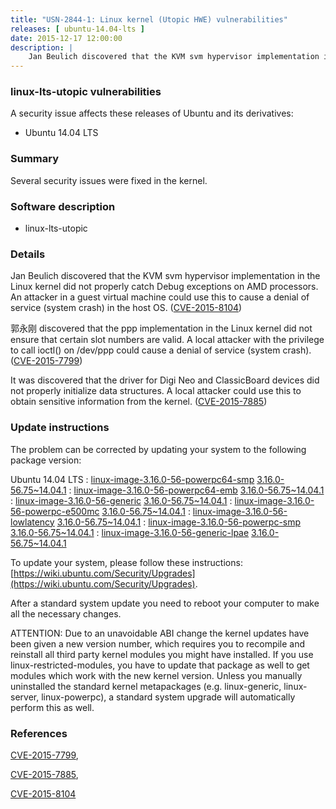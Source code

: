 ```yaml
---
title: "USN-2844-1: Linux kernel (Utopic HWE) vulnerabilities"
releases: [ ubuntu-14.04-lts ]
date: 2015-12-17 12:00:00
description: |
    Jan Beulich discovered that the KVM svm hypervisor implementation in the Linux kernel did not properly catch Debug exceptions on AMD processors. An attacker in a guest virtual machine could use this to cause a denial of service (system crash) in the host OS. ([CVE-2015-8104](http://people.ubuntu.com/~ubuntu-security/cve/CVE-2015-8104))
--- 
```

 
### linux-lts-utopic vulnerabilities

A security issue affects these releases of Ubuntu and its derivatives:

* Ubuntu 14.04 LTS

### Summary

Several security issues were fixed in the kernel. 

### Software description

* linux-lts-utopic 

### Details

Jan Beulich discovered that the KVM svm hypervisor implementation in the Linux kernel did not properly catch Debug exceptions on AMD processors. An attacker in a guest virtual machine could use this to cause a denial of service (system crash) in the host OS. ([CVE-2015-8104](http://people.ubuntu.com/~ubuntu-security/cve/CVE-2015-8104))

郭永刚 discovered that the ppp implementation in the Linux kernel did not ensure that certain slot numbers are valid. A local attacker with the privilege to call ioctl() on /dev/ppp could cause a denial of service (system crash). ([CVE-2015-7799](http://people.ubuntu.com/~ubuntu-security/cve/CVE-2015-7799))

It was discovered that the driver for Digi Neo and ClassicBoard devices did not properly initialize data structures. A local attacker could use this to obtain sensitive information from the kernel. ([CVE-2015-7885](http://people.ubuntu.com/~ubuntu-security/cve/CVE-2015-7885)) 

### Update instructions

The problem can be corrected by updating your system to the following package version:

Ubuntu 14.04 LTS
 : [linux-image-3.16.0-56-powerpc64-smp](https://launchpad.net/ubuntu/+source/linux-lts-utopic) <span> [3.16.0-56.75~14.04.1](https://launchpad.net/ubuntu/+source/linux-lts-utopic/3.16.0-56.75~14.04.1) </span> 
 : [linux-image-3.16.0-56-powerpc64-emb](https://launchpad.net/ubuntu/+source/linux-lts-utopic) <span> [3.16.0-56.75~14.04.1](https://launchpad.net/ubuntu/+source/linux-lts-utopic/3.16.0-56.75~14.04.1) </span> 
 : [linux-image-3.16.0-56-generic](https://launchpad.net/ubuntu/+source/linux-lts-utopic) <span> [3.16.0-56.75~14.04.1](https://launchpad.net/ubuntu/+source/linux-lts-utopic/3.16.0-56.75~14.04.1) </span> 
 : [linux-image-3.16.0-56-powerpc-e500mc](https://launchpad.net/ubuntu/+source/linux-lts-utopic) <span> [3.16.0-56.75~14.04.1](https://launchpad.net/ubuntu/+source/linux-lts-utopic/3.16.0-56.75~14.04.1) </span> 
 : [linux-image-3.16.0-56-lowlatency](https://launchpad.net/ubuntu/+source/linux-lts-utopic) <span> [3.16.0-56.75~14.04.1](https://launchpad.net/ubuntu/+source/linux-lts-utopic/3.16.0-56.75~14.04.1) </span> 
 : [linux-image-3.16.0-56-powerpc-smp](https://launchpad.net/ubuntu/+source/linux-lts-utopic) <span> [3.16.0-56.75~14.04.1](https://launchpad.net/ubuntu/+source/linux-lts-utopic/3.16.0-56.75~14.04.1) </span> 
 : [linux-image-3.16.0-56-generic-lpae](https://launchpad.net/ubuntu/+source/linux-lts-utopic) <span> [3.16.0-56.75~14.04.1](https://launchpad.net/ubuntu/+source/linux-lts-utopic/3.16.0-56.75~14.04.1) </span> 

To update your system, please follow these instructions: [https://wiki.ubuntu.com/Security/Upgrades](https://wiki.ubuntu.com/Security/Upgrades).

After a standard system update you need to reboot your computer to make all the necessary changes.

ATTENTION: Due to an unavoidable ABI change the kernel updates have been given a new version number, which requires you to recompile and reinstall all third party kernel modules you might have installed. If you use linux-restricted-modules, you have to update that package as well to get modules which work with the new kernel version. Unless you manually uninstalled the standard kernel metapackages (e.g. linux-generic, linux-server, linux-powerpc), a standard system upgrade will automatically perform this as well. 

### References

 [CVE-2015-7799](http://people.ubuntu.com/~ubuntu-security/cve/CVE-2015-7799), 

 [CVE-2015-7885](http://people.ubuntu.com/~ubuntu-security/cve/CVE-2015-7885), 

 [CVE-2015-8104](http://people.ubuntu.com/~ubuntu-security/cve/CVE-2015-8104)
 

